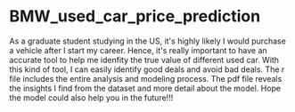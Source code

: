 # BMW_used_car_price_prediction
As a graduate student studying in the US, it's highly likely I would purchase a vehicle after I start my career.
Hence, it's really important to have an accurate tool to help me idenfity the true value of different used car.
With this kind of tool, I can easily identify good deals and avoid bad deals.
The r file includes the entire analysis and modeling process.
The pdf file reveals the insights I find from the dataset and more detail about the model.
Hope the model could also help you in the future!!!
